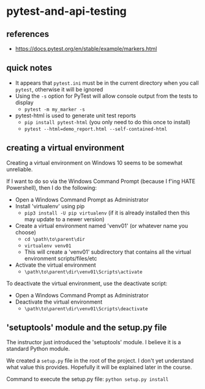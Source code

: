 # pytest-and-api-testing


## references

* https://docs.pytest.org/en/stable/example/markers.html


## quick notes

* It appears that `pytest.ini` must be in the current directory when you call `pytest`, otherwise it will be ignored
* Using the `-s` option for PyTest will allow console output from the tests to display
  * `pytest -m my_marker -s`
* pytest-html is used to generate unit test reports
  * `pip install pytest-html` (you only need to do this once to install)
  * `pytest --html=demo_report.html --self-contained-html`

## creating a virtual environment

Creating a virtual environment on Windows 10 seems to be somewhat unreliable.

If I want to do so via the Windows Command Prompt (because I f'ing HATE Powershell), then I do the following:
* Open a Windows Command Prompt as Administrator
* Install 'virtualenv' using pip
  * `pip3 install -U pip virtualenv` (if it is already installed then this may update to a newer version)
* Create a virtual environment named 'venv01' (or whatever name you choose)
  * `cd \path\to\parent\dir` 
  * `virtualenv venv01`
  * This will create a 'venv01' subdirectory that contains all the virtual environment scripts/files/etc 
* Activate the virtual environment
  * `\path\to\parent\dir\venv01\Scripts\activate`

To deactivate the virtual environment, use the deactivate script:
* Open a Windows Command Prompt as Administrator
* Deactivate the virtual environment
  * `\path\to\parent\dir\venv01\Scripts\deactivate`

## 'setuptools' module and the setup.py file

The instructor just introduced the 'setuptools' module. I believe it is a standard Python module.

We created a `setup.py` file in the root of the project.
I don't yet understand what value this provides. Hopefully it will be explained later in the course.

Command to execute the setup.py file: `python setup.py install`
